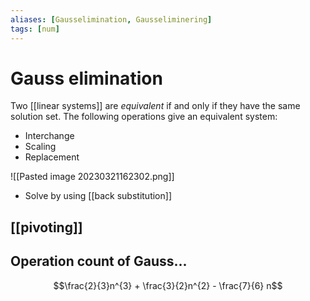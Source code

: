 ```yaml
---
aliases: [Gausselimination, Gausseliminering]
tags: [num]
---
```

# Gauss elimination
Two [[linear systems]] are *equivalent* if and only if they have the same solution set.
The following operations give an equivalent system:
- Interchange
- Scaling
- Replacement

![[Pasted image 20230321162302.png]]
- Solve by using [[back substitution]]

## [[pivoting]]

## Operation count of Gauss...
$$\frac{2}{3}n^{3} + \frac{3}{2}n^{2} - \frac{7}{6} n$$